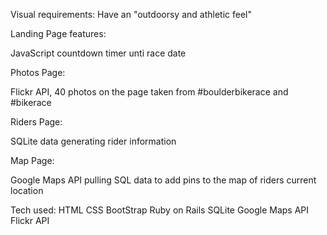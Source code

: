 
Visual requirements:
Have an "outdoorsy and athletic feel"

Landing Page features:

JavaScript countdown timer unti race date

Photos Page: 

Flickr API, 40 photos on the page taken from #boulderbikerace and #bikerace

Riders Page: 

SQLite data generating rider information 

Map Page:

Google Maps API pulling SQL data to add pins to the map of riders current location

Tech used:
HTML
CSS
BootStrap
Ruby on Rails
SQLite
Google Maps API
Flickr API
